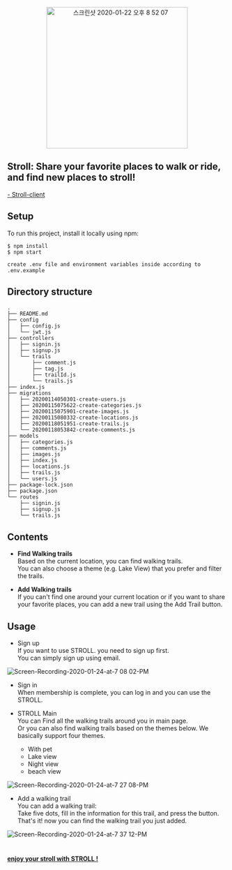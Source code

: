 
<p align="center"> 
<img width="324" alt="스크린샷 2020-01-22 오후 8 52 07" src="https://user-images.githubusercontent.com/54742523/72894310-5a559600-3d5e-11ea-93b5-4f2bc0a4ab4e.png">
  
###
###

## Stroll: Share your favorite places to walk or ride, and find new places to stroll!

[- Stroll-client](https://github.com/shaqok/STROLL_client)
  
## Setup
To run this project, install it locally using npm:

```
$ npm install
$ npm start

create .env file and environment variables inside according to .env.example
```
## Directory structure

```
.
├── README.md
├── config
│   ├── config.js
│   └── jwt.js
├── controllers
│   ├── signin.js
│   ├── signup.js
│   └── trails
│       ├── comment.js
│       ├── tag.js
│       ├── trailId.js
│       └── trails.js
├── index.js
├── migrations
│   ├── 20200114050301-create-users.js
│   ├── 20200115075622-create-categories.js
│   ├── 20200115075901-create-images.js
│   ├── 20200115080332-create-locations.js
│   ├── 20200118051951-create-trails.js
│   └── 20200118053842-create-comments.js
├── models
│   ├── categories.js
│   ├── comments.js
│   ├── images.js
│   ├── index.js
│   ├── locations.js
│   ├── trails.js
│   └── users.js
├── package-lock.json
├── package.json
└── routes
    ├── signin.js
    ├── signup.js
    └── trails.js

```
  
## Contents

- **Find Walking trails**  
  Based on the current location, you can find walking trails.  
  You can also choose a theme (e.g. Lake View) that you prefer and filter the trails.

- **Add Walking trails**  
  If you can't find one around your current location or if you want to share your favorite places, you can add a new trail using the Add Trail button.
  

## Usage

- Sign up  
  If you want to use STROLL. you need to sign up first.  
  You can simply sign up using email.
  
![Screen-Recording-2020-01-24-at-7 08 02-PM](https://user-images.githubusercontent.com/54762756/73061594-df1aee00-3edd-11ea-950b-c95713967d04.gif)

- Sign in  
  When membership is complete, you can log in and you can use the STROLL.  
  
- STROLL Main  
  You can Find all the walking trails around you in main page.  
  Or you can also find walking trails based on the themes below.
  We basically support four themes.
  - With pet
  - Lake view
  - Night view
  - beach view

![Screen-Recording-2020-01-24-at-7 27 08-PM](https://user-images.githubusercontent.com/54762756/73062594-23a78900-3ee0-11ea-85f5-2e1c3ba526e5.gif)

- Add a walking trail  
  You can add a walking trail:  
  Take five dots, fill in the information for this trail, and press the button.  
  That's it! now you can find the walking trail you just added.
  
![Screen-Recording-2020-01-24-at-7 37 12-PM](https://user-images.githubusercontent.com/54762756/73063112-5e5df100-3ee1-11ea-9db2-f72ed7abc901.gif)
  
#
  
[**enjoy your stroll with STROLL !**](http://stroll1.s3-website.ap-northeast-2.amazonaws.com/)

